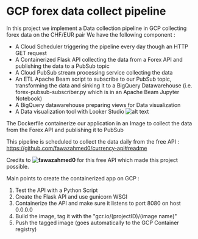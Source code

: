 # GCP forex data collect pipeline
In this project we implement a Data collection pipeline in GCP collecting forex data on the CHF/EUR pair
We have the following component :
- A Cloud Scheduler triggering the pipeline every day though an HTTP GET request
- A Containerized Flask API collecting the data from a Forex API and publishing the data to a PubSub topic
- A Cloud PubSub stream processing service collecting the data
- An ETL Apache Beam script to subscribe to our PubSub topic, transforming the data and sinking it to a BigQuery Datawarehouse (i.e. forex-pubsub-subscriber.py which is in an Apache Beam Jupyter Notebook)
- A BigQuery datawarehouse preparing views for Data visualization
- A Data visualization tool with Looker Studio
![alt text](https://github.com/rbgt/GCP_forex_data_collect_pipeline/blob/main/gcp_daily_collect_pipeline.png)

The Dockerfile containerize our application in an Image to collect the data from the Forex API and publishing it to PubSub

This pipeline is scheduled to collect the data daily from the free API : https://github.com/fawazahmed0/currency-api#readme

Credits to **![ fawazahmed0 ](https://github.com/fawazahmed0)** for this free API which made this project possible.

Main points to create the containerized app on GCP : 
1. Test the API with a Python Script 
2. Create the Flask API and use gunicorn WSGI
3. Containerize the API and make sure it listens to port 8080 on host 0.0.0.0
4. Build the image, tag it with the "gcr.io/(projectID)/(image name)"
5. Push the tagged image (goes automatically to the GCP Container registry)